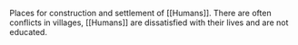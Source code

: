 Places for construction and settlement of [[Humans]]. There are often conflicts in villages, [[Humans]] are dissatisfied with their lives and are not educated.